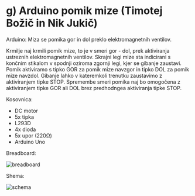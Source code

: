 # g) Arduino pomik mize (Timotej Božič in Nik Jukič)
Arduino: Miza se pomika gor in dol preklo elektromagnetnih ventilov.

Krmilje naj krmili pomik mize, to je v smeri gor - dol, prek aktiviranja ustreznih elektromagnetnih ventilov. Skrajni legi mize sta indicirani s končnim stikalom v spodnji oziroma zgornji legi, kjer se gibanje zaustavi. Pomik aktiviramo s tipko GOR za pomik mize navzgor in tipko DOL za pomik mize navzdol. Gibanje lahko v kateremkoli trenutku zaustavimo z aktiviranjem tipke STOP. Spremembe smeri pomika naj bo omogočena z aktiviranjem tipke GOR ali DOL brez predhodngea aktiviranja tipke STOP.

Kosovnica:
- DC motor
- 5x tipka
- L293D
- 4x dioda
- 5x upor (220Ω)
- Arduino Uno


Breadboard:


![breadboard](https://user-images.githubusercontent.com/63909145/84502208-34eb0980-acb8-11ea-9022-56d534a810d9.png)





Shema:

![schema](https://user-images.githubusercontent.com/63909145/84502821-54cefd00-acb9-11ea-84c1-edc222e319f3.png)

